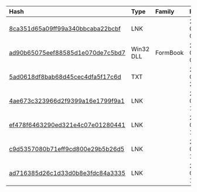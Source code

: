 |Hash|Type|Family|First_Seen|Name|
|:--|:--|:--|:--|:--|
|[8ca351d65a09ff99a340bbcaba22bcbf](https://www.virustotal.com/gui/file/8ca351d65a09ff99a340bbcaba22bcbf)|LNK||2024-02-14 06:33:30| |
|[ad90b65075eef88585d1e070de7c5bd7](https://www.virustotal.com/gui/file/ad90b65075eef88585d1e070de7c5bd7)|Win32 DLL|FormBook|2024-02-07 07:59:17|AI.dll|
|[5ad0618df8bab68d45cec4dfa5f17c6d](https://www.virustotal.com/gui/file/5ad0618df8bab68d45cec4dfa5f17c6d)|TXT||2024-01-08 20:40:40|139.99.23.XX-Tru.hta|
|[4ae673c323966d2f9399a16e1799f9a1](https://www.virustotal.com/gui/file/4ae673c323966d2f9399a16e1799f9a1)|LNK||2024-01-08 11:04:53|075091793768885977c29a41a0ac591340ebafab26d2a65ce1dccb53997485a1.lnk|
|[ef478f6463290ed321e4c07e01280441](https://www.virustotal.com/gui/file/ef478f6463290ed321e4c07e01280441)|LNK||2024-01-08 11:04:10|b2fd04602223117194181c97ca8692a09f6f5cfdbc07c87560aaab821cd29536.lnk|
|[c9d5357080b71eff9cd800e29b5b26d5](https://www.virustotal.com/gui/file/c9d5357080b71eff9cd800e29b5b26d5)|LNK||2024-01-05 11:04:57|77acb85a28e79dc6479798c024282ddd54977dbff6ce40eb439b2a06ce9cb542lnk.lnk|
|[ad716385d26c1d33d0b8e3fdc84a3335](https://www.virustotal.com/gui/file/ad716385d26c1d33d0b8e3fdc84a3335)|LNK||2024-01-03 11:06:36|c84ff4fb6549c36ca0028e84ea8292ee3ae438254cddd63ef3d9ea769e0a1dfd.lnk|
